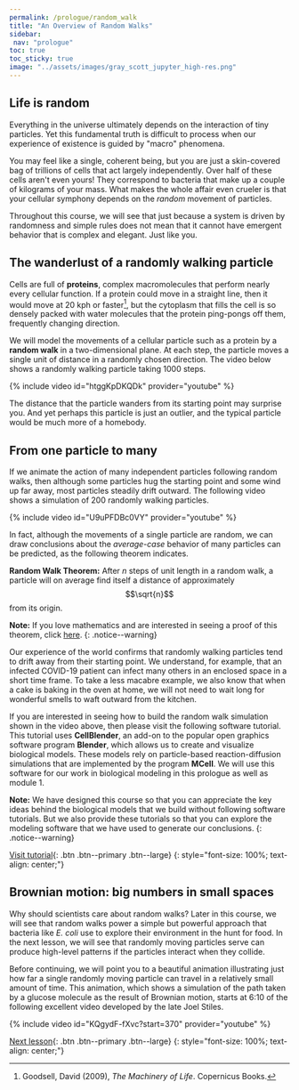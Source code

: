 ```yaml
---
permalink: /prologue/random_walk
title: "An Overview of Random Walks"
sidebar:
 nav: "prologue"
toc: true
toc_sticky: true
image: "../assets/images/gray_scott_jupyter_high-res.png"
---
```


## Life is random

Everything in the universe ultimately depends on the interaction of tiny particles. Yet this fundamental truth is difficult to process when our experience of existence is guided by "macro" phenomena.

You may feel like a single, coherent being, but you are just a skin-covered bag of trillions of cells that act largely independently. Over half of these cells aren't even yours! They correspond to bacteria that make up a couple of kilograms of your mass. What makes the whole affair even crueler is that your cellular symphony depends on the *random* movement of particles.

Throughout this course, we will see that just because a system is driven by randomness and simple rules does not mean that it cannot have emergent behavior that is complex and elegant. Just like you.

## The wanderlust of a randomly walking particle

Cells are full of **proteins**, complex macromolecules that perform nearly every cellular function. If a protein could move in a straight line, then it would move at 20 kph or faster[^machinery], but the cytoplasm that fills the cell is so densely packed with water molecules that the protein ping-pongs off them, frequently changing direction.

We will model the movements of a cellular particle such as a protein by a **random walk** in a two-dimensional plane. At each step, the particle moves a single unit of distance in a randomly chosen direction. The video below shows a randomly walking particle taking 1000 steps.

{% include video id="htggKpDKQDk" provider="youtube" %}

The distance that the particle wanders from its starting point may surprise you. And yet perhaps this particle is just an outlier, and the typical particle would be much more of a homebody.

## From one particle to many

If we animate the action of many independent particles following random walks, then although some particles hug the starting point and some wind up far away, most particles steadily drift outward. The following video shows a simulation of 200 randomly walking particles.

{% include video id="U9uPFDBc0VY" provider="youtube" %}

In fact, although the movements of a single particle are random, we can draw conclusions about the *average-case* behavior of many particles can be predicted, as the following theorem indicates.

**Random Walk Theorem:** After *n* steps of unit length in a random walk, a particle will on average find itself a distance of approximately $$\sqrt{n}$$ from its origin.

**Note:** If you love mathematics and are interested in seeing a proof of this theorem, click <a href="../assets/tex/random_walk_theorem.pdf" download>here</a>.
{: .notice--warning}

Our experience of the world confirms that randomly walking particles tend to drift away from their starting point. We understand, for example, that an infected COVID-19 patient can infect many others in an enclosed space in a short time frame. To take a less macabre example, we also know that when a cake is baking in the oven at home, we will not need to wait long for wonderful smells to waft outward from the kitchen.

If you are interested in seeing how to build the random walk simulation shown in the video above, then please visit the following software tutorial. This tutorial uses **CellBlender**, an add-on to the popular open graphics software program **Blender**, which allows us to create and visualize biological models. These models rely on particle-based reaction-diffusion simulations that are implemented by the program **MCell**. We will use this software for our work in biological modeling in this prologue as well as module 1.

**Note:** We have designed this course so that you can appreciate the key ideas behind the biological models that we build without following software tutorials. But we also provide these tutorials so that you can explore the modeling software that we have used to generate our conclusions.
{: .notice--warning}

[Visit tutorial](tutorial-random-walk){: .btn .btn--primary .btn--large}
{: style="font-size: 100%; text-align: center;"}

## Brownian motion: big numbers in small spaces

Why should scientists care about random walks? Later in this course, we will see that random walks power a simple but powerful approach that bacteria like *E. coli* use to explore their environment in the hunt for food. In the next lesson, we will see that randomly moving particles serve can produce high-level patterns if the particles interact when they collide.

Before continuing, we will point you to a beautiful animation illustrating just how far a single randomly moving particle can travel in a relatively small amount of time. This animation, which shows a simulation of the path taken by a glucose molecule as the result of Brownian motion, starts at 6:10 of the following excellent video developed by the late Joel Stiles.

{% include video id="KQgydF-fXvc?start=370" provider="youtube" %}

[Next lesson](reaction-diffusion){: .btn .btn--primary .btn--large}
{: style="font-size: 100%; text-align: center;"}

[^machinery]: Goodsell, David (2009), *The Machinery of Life*. Copernicus Books.
